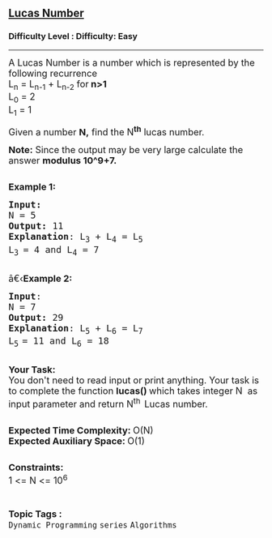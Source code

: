 <h2><a href="https://www.geeksforgeeks.org/problems/lucas-number4515/1?itm_source=geeksforgeeks&itm_medium=article&itm_campaign=bottom_sticky_on_article">Lucas Number</a></h2><h3>Difficulty Level : Difficulty: Easy</h3><hr><div class="problems_problem_content__Xm_eO"><p><span style="font-size:18px">A Lucas Number is a number which is represented by the following recurrence<br>
L<sub>n</sub>&nbsp;= L<sub>n-1</sub>&nbsp;+ L<sub>n-2</sub>&nbsp;for<strong> n&gt;1</strong><br>
L<sub>0</sub>&nbsp;= 2<br>
L<sub>1</sub>&nbsp;= 1</span></p>

<p><span style="font-size:18px">Given a number <strong>N,</strong>&nbsp;find the N<strong><sup>th</sup></strong> lucas number.</span></p>

<p><span style="font-size:18px"><strong>Note:</strong>&nbsp;Since the output may be very large calculate the answer&nbsp;<strong>modulus 10^9+7.</strong></span></p>

<p><br>
<span style="font-size:18px"><strong>Example 1:</strong></span></p>

<pre><span style="font-size:18px"><strong>Input:</strong>
N = 5
<strong>Output:</strong> 11
<strong>Explanation</strong>: L<sub>3</sub> + L<sub>4</sub> = L<sub>5
</sub>L<sub>3 </sub>= 4 and L<sub>4</sub> = 7
</span></pre>

<p><br>
<span style="font-size:18px">â€‹<strong>Example 2:</strong></span></p>

<pre><span style="font-size:18px"><strong>Input</strong>: 
N = 7
<strong>Output:</strong> 29
<strong>Explanation</strong>: L<sub>5</sub></span><span style="font-size:18px">&nbsp;+ L<sub>6</sub></span><span style="font-size:18px">&nbsp;= L<sub>7</sub></span>
<span style="font-size:18px">L<sub>5</sub></span><sub> </sub><span style="font-size:18px">= 11 and L<sub>6</sub></span><span style="font-size:18px">&nbsp;= 18
</span></pre>

<p><br>
<span style="font-size:18px"><strong>Your Task:</strong><br>
You don't need to read input or print anything. Your task is to complete the function&nbsp;<strong>lucas()&nbsp;</strong>which takes&nbsp;integer N &nbsp;as input parameter and return N<sup>th</sup></span>&nbsp; <span style="font-size:18px">L</span><span style="font-size:18px">ucas number.</span></p>

<p><br>
<span style="font-size:18px"><strong>Expected Time Complexity:&nbsp;</strong>O(N)<br>
<strong>Expected Auxiliary Space:&nbsp;</strong>O(1)</span></p>

<p><br>
<span style="font-size:18px"><strong>Constraints:</strong><br>
1 &lt;= N&nbsp;&lt;= 10<sup>6</sup></span></p>
</div><br><p><span style=font-size:18px><strong>Topic Tags : </strong><br><code>Dynamic Programming</code>&nbsp;<code>series</code>&nbsp;<code>Algorithms</code>&nbsp;